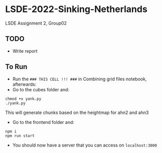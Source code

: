 # LSDE-2022-Sinking-Netherlands
LSDE Assignment 2, Group02

## TODO
- Write report

## To Run
- Run the `### THIS CELL !!! ###` in Combining grid files notebook, afterwards:
- Go to the cubes folder and:
```shell
chmod +x yank.py
./yank.py
```
This will generate chunks based on the heightmap for ahn2 and ahn3
- Go to the frontend folder and:
```shell
npm i
npm run start
```
- You should now have a server that you can access on `localhost:3000`
